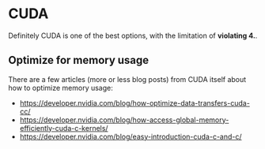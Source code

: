 # CUDA

Definitely CUDA is one of the best options, with the limitation of **violating
4.**.

## Optimize for memory usage

There are a few articles (more or less blog posts) from CUDA itself about how to
optimize memory usage:

- https://developer.nvidia.com/blog/how-optimize-data-transfers-cuda-cc/
- https://developer.nvidia.com/blog/how-access-global-memory-efficiently-cuda-c-kernels/
- https://developer.nvidia.com/blog/easy-introduction-cuda-c-and-c/

